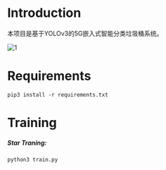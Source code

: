 # Introduction





本项目是基于YOLOv3的5G嵌入式智能分类垃圾桶系统。

![1](/home/cz/1.jpg)

# Requirements

```ubuntu
pip3 install -r requirements.txt
```

# Training

##### Star Traning:

```python
python3 train.py
```





# 








